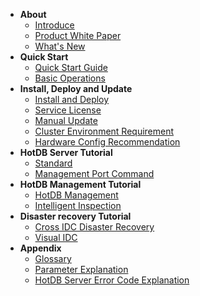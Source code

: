 <!--* README--><!--Content from: https://www.hotdb.com/server-->
* **About**
  * [Introduce](introduce.md)<!--Content from: https://www.hotdb.com/server-->
  * [Product White Paper](white-paper.md)<!--Content from: Distributed Transactional Database HotDB Server - V2.5.6 Product White Paper.docx-->
  * [What's New](whats-new.md)
* **Quick Start**
  * [Quick Start Guide](quick-start-guide.md)
  * [Basic Operations](basic-operations.md)
* **Install, Deploy and Update**
  * [Install and Deploy](install-and-deploy.md)
  * [Service License](service-license.md)
  * [Manual Update](manual-update.md)
  * [Cluster Environment Requirement](cluster-environment-requirement.md)
  * [Hardware Config Recommendation](hardware-config-recommendation.md)
* **HotDB Server Tutorial**
  * [Standard](standard.md)
  * [Management Port Command](management-port-command.md)
* **HotDB Management Tutorial**
  * [HotDB Management](hotdb-management.md)
  * [Intelligent Inspection](intelligent-inspection.md)
* **Disaster recovery Tutorial**
  * [Cross IDC Disaster Recovery](cross-idc-disaster-recovery.md)
  * [Visual IDC](visual-idc.md) 
* **Appendix**
  * [Glossary](glossary.md)
  * [Parameter Explanation](parameters.md)
  * [HotDB Server Error Code Explanation](error-codes.md)
